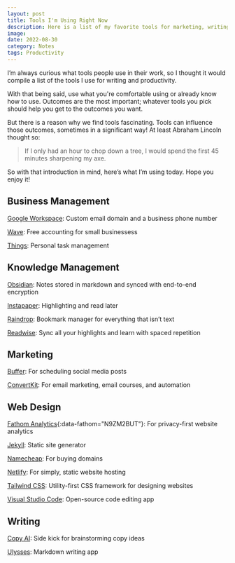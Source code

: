 ```yaml
---
layout: post
title: Tools I'm Using Right Now
description: Here is a list of my favorite tools for marketing, writing, and knowledge management.
image:
date: 2022-08-30
category: Notes
tags: Productivity
---
```


I’m always curious what tools people use in their work, so I thought it would compile a list of the tools I use for writing and productivity.

With that being said, use what you're comfortable using or already know how to use. Outcomes are the most important; whatever tools you pick should help you get to the outcomes you want.

But there is a reason why we find tools fascinating. Tools can influence those outcomes, sometimes in a significant way! At least Abraham Lincoln thought so:

> If I only had an hour to chop down a tree, I would spend the first 45 minutes sharpening my axe.

So with that introduction in mind, here’s what I’m using today. Hope you enjoy it!

## Business Management

[Google Workspace](https://workspace.google.com/ "Google Workspace"): Custom email domain and a business phone number

[Wave](https://www.waveapps.com/ "Wave Accounting"): Free accounting for small businessess

[Things](https://culturedcode.com/things/ "Cultured Code - Things"): Personal task management

## Knowledge Management

[Obsidian](https://obsidian.md/ "Obsidian"): Notes stored in markdown and synced with end-to-end encryption

[Instapaper](https://www.instapaper.com "Instapaper"): Highlighting and read later

[Raindrop](https://raindrop.io/ "Raindrop"): Bookmark manager for everything that isn’t text

[Readwise](https://readwise.io/): Sync all your highlights and learn with spaced repetition

## Marketing

[Buffer](https://buffer.com/ "Buffer"): For scheduling social media posts

[ConvertKit](https://convertkit.com/ "ConvertKit"): For email marketing, email courses, and automation

## Web Design

[Fathom Analytics](https://usefathom.com/ref/FBJDFZ "Fathom Analytics"){:data-fathom="N9ZM2BUT"}: For privacy-first website analytics

[Jekyll](https://jekyllrb.com/ "Jekyll"): Static site generator

[Namecheap](https://www.namecheap.com/ "Namecheap"): For buying domains

[Netlify](https://www.netlify.com/ "Netlify"): For simply, static website hosting

[Tailwind CSS](https://tailwindcss.com/ "Tailwind CSS"): Utility-first CSS framework for designing websites

[Visual Studio Code](https://code.visualstudio.com/ "Visual Studio Code"): Open-source code editing app

## Writing

[Copy AI](https://www.copy.ai/ "Copy AI"): Side kick for brainstorming copy ideas

[Ulysses](https://ulysses.app/ "Ulysses"): Markdown writing app